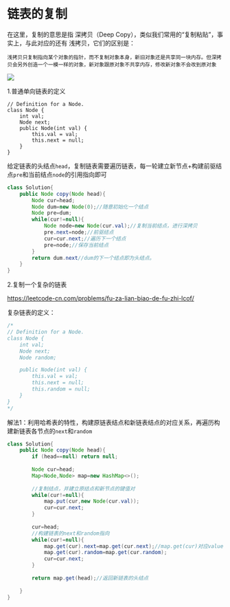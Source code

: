 # 链表的复制


在这里，复制的意思是指 深拷贝（Deep Copy），类似我们常用的“复制粘贴”，事实上，与此对应的还有 浅拷贝，它们的区别是：

    浅拷贝只复制指向某个对象的指针，而不复制对象本身，新旧对象还是共享同一块内存。但深拷贝会另外创造一个一模一样的对象，新对象跟原对象不共享内存，修改新对象不会改到原对象

![](https://gitee.com/shilongshen/image-bad/raw/master/img/20210102171443.png)



1.普通单向链表的定义

```
// Definition for a Node.
class Node {
    int val;
    Node next;
    public Node(int val) {
        this.val = val;
        this.next = null;
    }
}

```

给定链表的头结点`head`，复制链表需要遍历链表，每一轮建立新节点+构建前驱结点`pre`和当前结点`node`的引用指向即可

```java
class Solution{
    public Node copy(Node head){
        Node cur=head;
        Node dum=new Node(0);//随意初始化一个结点
        Node pre=dum;
        while(cur!=null){
            Node node=new Node(cur.val);//复制当前结点，进行深拷贝
            pre.next=node;//前驱结点
            cur=cur.next;//遍历下一个结点
            pre=node;//保存当前结点
        }
        return dum.next//dum的下一个结点即为头结点。
    }
}
```

2.复制一个复杂的链表

https://leetcode-cn.com/problems/fu-za-lian-biao-de-fu-zhi-lcof/

复杂链表的定义：

```Java
/*
// Definition for a Node.
class Node {
    int val;
    Node next;
    Node random;

    public Node(int val) {
        this.val = val;
        this.next = null;
        this.random = null;
    }
}
*/
```

解法1：利用哈希表的特性，构建原链表结点和新链表结点的对应关系，再遍历构建新链表各节点的`next`和`random`



```java
class Solution{
    public Node copy(Node head){
        if (head==null) return null;
        
        Node cur=head;
        Map<Node,Node> map=new HashMap<>();
        
        //复制结点，并建立原结点和新节点的键值对
        while(cur!=null){
            map.put(cur,new Node(cur.val));
            cur=cur.next;
        }
        
        cur=head;
        //构建链表的next和random指向
        while(cur!=null){
            map.get(cur).next=map.get(cur.next);//map.get(cur)对应value，即新链表,新链表的next等于map.get(cur.next)，即原链表的next
            map.get(cur).random=map.get(cur.random);
            cur=cur.next;            
        }
        
        return map.get(head);//返回新链表的头结点
        
    }
}
```




























































